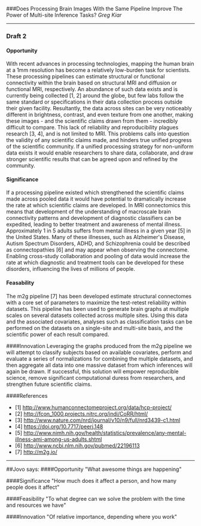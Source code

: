 ###Does Processing Brain Images With the Same Pipeline Improve The Power of Multi-site Inference Tasks?
*Greg Kiar*

-------------

### Draft 2

#### Opportunity
With recent advances in processing technologies, mapping the human brain at a 1mm resolution has become a relatively low-burden task for scientists. These processing pipelines can estimate structural or functional connectivity within the brain based on structural MRI and diffusion or functional MRI, respectively. An abundance of such data exists and is currently being collected \[1, 2\] around the globe, but few labs follow the same standard or specifications in their data collection process outside their given facility. Resultantly, the data across sites can be very noticeably different in brightness, contrast, and even texture from one another, making these images - and the scientific claims drawn from them - incredibly difficult to compare. This lack of reliability and reproducibility plagues research \[3, 4\], and is not limited to MRI. This problems calls into question the validity of any scientific claims made, and hinders true unified progress of the scientific community. If a unified processing strategy for non-uniform data exists it would enable researchers to share data, collaborate, and draw stronger scientific results that can be agreed upon and refined by the community.

#### Significance
If a processing pipeline existed which strengthened the scientific claims made across pooled data it would have potential to dramatically increase the rate at which scientific claims are developed. In MRI connectomics this means that development of the understanding of macroscale brain connectivity patterns and development of diagnostic classifiers can be expedited, leading to better treatment and awareness of mental illness. Approximately 1 in 5 adults suffers from mental illness in a given year \[5\] in the United States. Many of these illnesses, such as Alzheimer's Disease, Autism Spectrum Disorders, ADHD, and  Schizophrenia could be described as connectopathies \[6\] and may appear when observing the connectome. Enabling cross-study collaboration and pooling of data would increase the rate at which diagnostic and treatment tools can be developed for these disorders, influencing the lives of millions of people.

#### Feasability
The m2g pipeline \[7\] has been developed estimate structural connectomes with a core set of parameters to maximize the test-retest reliability within datasets. This pipeline has been used to generate brain graphs at multiple scales on several datasets collected across multiple sites. Using this data and the associated covariates, analyses such as classification tasks can be performed on the datasets on a single-site and multi-site basis, and the scientific power of each result compared. 

####Innovation
Leveraging the graphs produced from the m2g pipeline we will attempt to classify subjects based on available covariates, perform and evaluate a series of normalizations for combining the multiple datasets, and then aggregate all data into one massive dataset from which inferences will again be drawn. If successful, this solution will empower reproducible science, remove significant computational duress from researchers, and strengthen future scientific claims.


####References
  - [1] http://www.humanconnectomeproject.org/data/hcp-project/
  - [2] http://fcon_1000.projects.nitrc.org/indi/CoRR/html/
  - [3] http://www.nature.com/nrd/journal/v10/n9/full/nrd3439-c1.html
  - [4] https://doi.org/10.7717/peerj.148
  - [5] http://www.nimh.nih.gov/health/statistics/prevalence/any-mental-illness-ami-among-us-adults.shtml
  - [6] http://www.ncbi.nlm.nih.gov/pubmed/22196113
  - [7] http://m2g.io/


------------
##Jovo says:
####Opportunity
"What awesome things are happening"

####Significance
"How much does it affect a person, and how many people does it affect"

####Feasibility
"To what degree can we solve the problem with the time and resources we have"

####Innovation
"Of relative importance, depending where you work"
